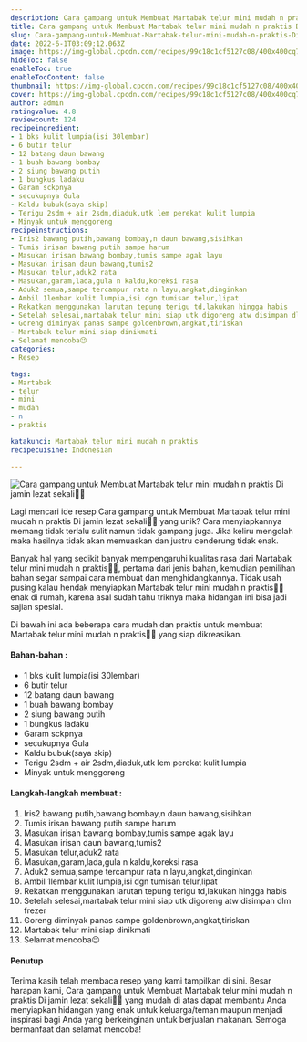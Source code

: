 ```yaml
---
description: Cara gampang untuk Membuat Martabak telur mini mudah n praktis Di jamin lezat sekali"
title: Cara gampang untuk Membuat Martabak telur mini mudah n praktis Di jamin lezat sekali
slug: Cara-gampang-untuk-Membuat-Martabak-telur-mini-mudah-n-praktis-Di-jamin-lezat-sekali
date: 2022-6-1T03:09:12.063Z
image: https://img-global.cpcdn.com/recipes/99c18c1cf5127c08/400x400cq70/photo.jpg
hideToc: false
enableToc: true
enableTocContent: false
thumbnail: https://img-global.cpcdn.com/recipes/99c18c1cf5127c08/400x400cq70/photo.jpg
cover: https://img-global.cpcdn.com/recipes/99c18c1cf5127c08/400x400cq70/photo.jpg
author: admin
ratingvalue: 4.8
reviewcount: 124
recipeingredient:
- 1 bks kulit lumpia(isi 30lembar)
- 6 butir telur
- 12 batang daun bawang
- 1 buah bawang bombay
- 2 siung bawang putih
- 1 bungkus ladaku
- Garam sckpnya
- secukupnya Gula
- Kaldu bubuk(saya skip)
- Terigu 2sdm + air 2sdm,diaduk,utk lem perekat kulit lumpia
- Minyak untuk menggoreng
recipeinstructions:
- Iris2 bawang putih,bawang bombay,n daun bawang,sisihkan
- Tumis irisan bawang putih sampe harum
- Masukan irisan bawang bombay,tumis sampe agak layu
- Masukan irisan daun bawang,tumis2
- Masukan telur,aduk2 rata
- Masukan,garam,lada,gula n kaldu,koreksi rasa
- Aduk2 semua,sampe tercampur rata n layu,angkat,dinginkan
- Ambil 1lembar kulit lumpia,isi dgn tumisan telur,lipat
- Rekatkan menggunakan larutan tepung terigu td,lakukan hingga habis
- Setelah selesai,martabak telur mini siap utk digoreng atw disimpan dlm frezer
- Goreng diminyak panas sampe goldenbrown,angkat,tiriskan
- Martabak telur mini siap dinikmati
- Selamat mencoba😉
categories:
- Resep

tags:
- Martabak
- telur
- mini
- mudah
- n
- praktis

katakunci: Martabak telur mini mudah n praktis
recipecuisine: Indonesian

---
```


![Cara gampang untuk Membuat Martabak telur mini mudah n praktis Di jamin lezat sekali👩‍🍳](https://img-global.cpcdn.com/recipes/99c18c1cf5127c08/400x400cq70/photo.jpg)

Lagi mencari ide resep Cara gampang untuk Membuat Martabak telur mini mudah n praktis Di jamin lezat sekali👩‍🍳 yang unik? Cara menyiapkannya memang tidak terlalu sulit namun tidak gampang juga. Jika keliru mengolah maka hasilnya tidak akan memuaskan dan justru cenderung tidak enak.

Banyak hal yang sedikit banyak mempengaruhi kualitas rasa dari Martabak telur mini mudah n praktis👩‍🍳, pertama dari jenis bahan, kemudian pemilihan bahan segar sampai cara membuat dan menghidangkannya. Tidak usah pusing kalau hendak menyiapkan Martabak telur mini mudah n praktis👩‍🍳 enak di rumah, karena asal sudah tahu triknya maka hidangan ini bisa jadi sajian spesial.

Di bawah ini ada beberapa cara mudah dan praktis untuk membuat Martabak telur mini mudah n praktis👩‍🍳 yang siap dikreasikan.

<!--inarticleads1-->

#### Bahan-bahan :

- 1 bks kulit lumpia(isi 30lembar)
- 6 butir telur
- 12 batang daun bawang
- 1 buah bawang bombay
- 2 siung bawang putih
- 1 bungkus ladaku
- Garam sckpnya
- secukupnya Gula
- Kaldu bubuk(saya skip)
- Terigu 2sdm + air 2sdm,diaduk,utk lem perekat kulit lumpia
- Minyak untuk menggoreng

<!--inarticleads2-->

#### Langkah-langkah membuat :

1. Iris2 bawang putih,bawang bombay,n daun bawang,sisihkan
1. Tumis irisan bawang putih sampe harum
1. Masukan irisan bawang bombay,tumis sampe agak layu
1. Masukan irisan daun bawang,tumis2
1. Masukan telur,aduk2 rata
1. Masukan,garam,lada,gula n kaldu,koreksi rasa
1. Aduk2 semua,sampe tercampur rata n layu,angkat,dinginkan
1. Ambil 1lembar kulit lumpia,isi dgn tumisan telur,lipat
1. Rekatkan menggunakan larutan tepung terigu td,lakukan hingga habis
1. Setelah selesai,martabak telur mini siap utk digoreng atw disimpan dlm frezer
1. Goreng diminyak panas sampe goldenbrown,angkat,tiriskan
1. Martabak telur mini siap dinikmati
1. Selamat mencoba😉

#### Penutup

Terima kasih telah membaca resep yang kami tampilkan di sini. Besar harapan kami, Cara gampang untuk Membuat Martabak telur mini mudah n praktis Di jamin lezat sekali👩‍🍳 yang mudah di atas dapat membantu Anda menyiapkan hidangan yang enak untuk keluarga/teman maupun menjadi inspirasi bagi Anda yang berkeinginan untuk berjualan makanan. Semoga bermanfaat dan selamat mencoba!